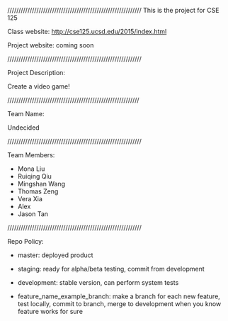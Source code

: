 ////////////////////////////////////////////////////////////
This is the project for CSE 125

Class website: http://cse125.ucsd.edu/2015/index.html

Project website: coming soon

////////////////////////////////////////////////////////////

Project Description:

Create a video game!

///////////////////////////////////////////////////////////

Team Name:

Undecided

////////////////////////////////////////////////////////////

Team Members: 

- Mona Liu
- Ruiqing Qiu
- Mingshan Wang
- Thomas Zeng
- Vera Xia
- Alex
- Jason Tan

////////////////////////////////////////////////////////////

Repo Policy:

- master: deployed product

- staging: ready for alpha/beta testing, commit from
  development

- development: stable version, can perform system tests

- feature_name_example_branch: make a branch for each new 
  feature, test locally, commit to branch, merge to 
  development when you know feature works for sure